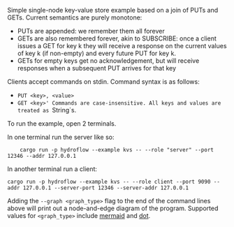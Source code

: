 Simple single-node key-value store example based on a join of PUTs and GETs. 
Current semantics are purely monotone:
 - PUTs are appended: we remember them all forever
 - GETs are also remembered forever, akin to SUBSCRIBE: once a client issues a GET for key k they will receive a response on the current values of key k (if non-empty) and every future PUT for key k.
 - GETs for empty keys get no acknowledgement, but will receive responses when a subsequent PUT arrives for that key

 Clients accept commands on stdin. Command syntax is as follows:
 - `PUT <key>, <value>`
 - `GET <key>'
 Commands are case-insensitive. All keys and values are treated as `String`s.


To run the example, open 2 terminals.

In one terminal run the server like so:
```
    cargo run -p hydroflow --example kvs -- --role "server" --port 12346 --addr 127.0.0.1
```

In another terminal run a client:
```
cargo run -p hydroflow --example kvs -- --role client --port 9090 --addr 127.0.0.1 --server-port 12346 --server-addr 127.0.0.1
```

Adding the `--graph <graph_type>` flag to the end of the command lines above will print out a node-and-edge diagram of the program. Supported values for `<graph_type>` include [mermaid](https://mermaid-js.github.io/) and [dot](https://graphviz.org/doc/info/lang.html).
